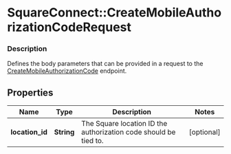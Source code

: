 # SquareConnect::CreateMobileAuthorizationCodeRequest

### Description

Defines the body parameters that can be provided in a request to the [CreateMobileAuthorizationCode](#endpoint-createmobileauthorizationcode) endpoint.

## Properties
Name | Type | Description | Notes
------------ | ------------- | ------------- | -------------
**location_id** | **String** | The Square location ID the authorization code should be tied to. | [optional] 


